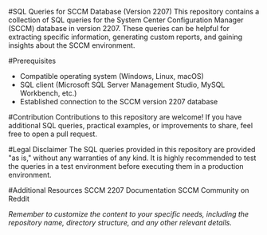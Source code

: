 #SQL Queries for SCCM Database (Version 2207)
This repository contains a collection of SQL queries for the System Center Configuration Manager (SCCM) database in version 2207. These queries can be helpful for extracting specific information, generating custom reports, and gaining insights about the SCCM environment.

#Prerequisites
- Compatible operating system (Windows, Linux, macOS)
- SQL client (Microsoft SQL Server Management Studio, MySQL Workbench, etc.)
- Established connection to the SCCM version 2207 database

#Contribution
Contributions to this repository are welcome! If you have additional SQL queries, practical examples, or improvements to share, feel free to open a pull request.

#Legal Disclaimer
The SQL queries provided in this repository are provided "as is," without any warranties of any kind. It is highly recommended to test the queries in a test environment before executing them in a production environment.

#Additional Resources
SCCM 2207 Documentation
SCCM Community on Reddit

*Remember to customize the content to your specific needs, including the repository name, directory structure, and any other relevant details.*
